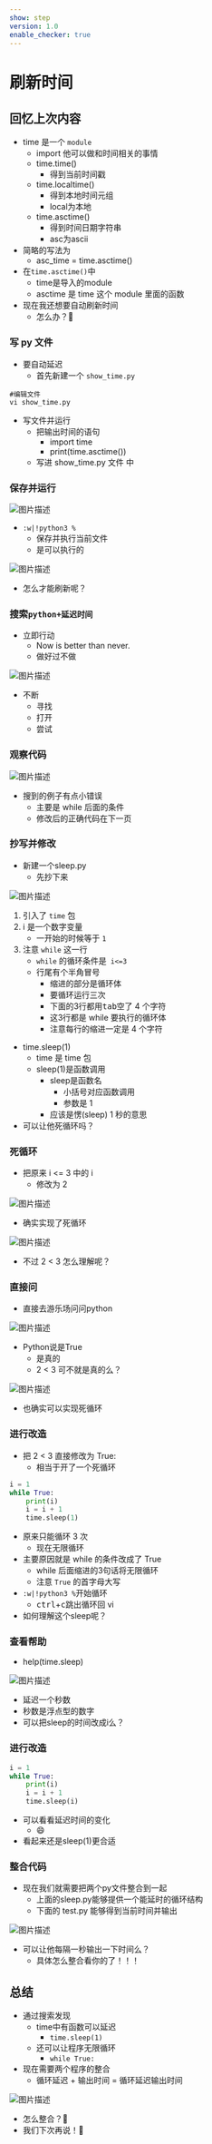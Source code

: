 ```yaml
---
show: step
version: 1.0
enable_checker: true
---
```


# 刷新时间

## 回忆上次内容

- time 是一个 `module`
	- import 他可以做和时间相关的事情
	- time.time() 
		- 得到当前时间戳
	- time.localtime() 
		- 得到本地时间元组
		- local为本地
	- time.asctime() 
		- 得到时间日期字符串
		- asc为ascii
- 简略的写法为
    - asc_time = time.asctime()
- 在`time.asctime()`中
	- time是导入的module
	- asctime 是 time 这个 module 里面的函数
- 现在我还想要自动刷新时间
	- 怎么办？🤔

### 写 py 文件

- 要自动延迟
	- 首先新建一个 `show_time.py`

```shell
#编辑文件
vi show_time.py
```

- 写文件并运行
	- 把输出时间的语句
		- import time
		- print(time.asctime())
	- 写进 show_time.py 文件 中

### 保存并运行

![图片描述](https://doc.shiyanlou.com/courses/uid1190679-20221207-1670402398268)

- `:w|!python3 %`
	- 保存并执行当前文件
	- 是可以执行的

![图片描述](https://doc.shiyanlou.com/courses/uid1190679-20220318-1647606865254)

- 怎么才能刷新呢？

### 搜索`python+延迟时间`

- 立即行动
	- Now is better than never.
	- 做好过不做

![图片描述](https://doc.shiyanlou.com/courses/uid1190679-20210220-1613828880628)

- 不断
	- 寻找
	- 打开
	- 尝试

### 观察代码

![图片描述](https://doc.shiyanlou.com/courses/uid1190679-20210220-1613828968027)

- 搜到的例子有点小错误
	- 主要是 while 后面的条件
	- 修改后的正确代码在下一页

### 抄写并修改

- 新建一个sleep.py
	- 先抄下来

![图片描述](https://doc.shiyanlou.com/courses/uid1190679-20221207-1670403053132)

1. 引入了 `time` 包
2. i 是一个数字变量
    - 一开始的时候等于 `1`
3. 注意 `while` 这一行
	- `while` 的循环条件是` i<=3`
    - 行尾有个半角冒号
		- 缩进的部分是循环体
		- 要循环运行三次
		- 下面的3行都用<kbd>tab</kbd>空了 4 个字符
		- 这3行都是 while 要执行的循环体
		- 注意每行的缩进一定是 4 个字符
- time.sleep(1)
  - time 是 time 包
  - sleep(1)是函数调用
	- sleep是函数名 
		- 小括号对应函数调用
		- 参数是 1
	- 应该是愣(sleep) 1 秒的意思
- 可以让他死循环吗？

### 死循环

- 把原来 i <= 3 中的 i
	- 修改为 2

![图片描述](https://doc.shiyanlou.com/courses/uid1190679-20221011-1665479090973)

- 确实实现了死循环

![图片描述](https://doc.shiyanlou.com/courses/uid1190679-20221011-1665479143076)

- 不过 2 < 3 怎么理解呢？

### 直接问

- 直接去游乐场问问python

![图片描述](https://doc.shiyanlou.com/courses/uid1190679-20221011-1665479234266)

- Python说是True
	- 是真的
	- 2 < 3 可不就是真的么？

![图片描述](https://doc.shiyanlou.com/courses/uid1190679-20221011-1665479267929)

- 也确实可以实现死循环


### 进行改造

- 把 2 < 3  直接修改为 True:
	- 相当于开了一个死循环

```python
i = 1
while True:
	print(i)
	i = i + 1
	time.sleep(1)
```

- 原来只能循环 3 次
  - 现在无限循环
- 主要原因就是 while 的条件改成了 True
  - while 后面缩进的3句话将无限循环
  - 注意 `True` 的首字母大写
- `:w|!python3 %`开始循环
  - <kbd>ctrl</kbd>+<kbd>c</kbd>跳出循环回 vi
- 如何理解这个sleep呢？

### 查看帮助

- help(time.sleep)

![图片描述](https://doc.shiyanlou.com/courses/uid1190679-20220930-1664547050943)

- 延迟一个秒数
- 秒数是浮点型的数字
- 可以把sleep的时间改成i么？


### 进行改造

```python
i = 1
while True:
	print(i)
	i = i + 1
	time.sleep(i)
```

- 可以看看延迟时间的变化
	- 😄
- 看起来还是sleep(1)更合适

### 整合代码

- 现在我们就需要把两个py文件整合到一起
  - 上面的sleep.py能够提供一个能延时的循环结构
  - 下面的 test.py 能够得到当前时间并输出

![图片描述](https://doc.shiyanlou.com/courses/uid1190679-20221007-1665148472369)

- 可以让他每隔一秒输出一下时间么？
	- 具体怎么整合看你的了！！！

## 总结

- 通过搜索发现
	- time中有函数可以延迟
	    - `time.sleep(1)`
	- 还可以让程序无限循环
	  - `while True:`
- 现在需要两个程序的整合
	- 循环延迟 + 输出时间 = 循环延迟输出时间

![图片描述](https://doc.shiyanlou.com/courses/uid1190679-20220930-1664547170898)

- 怎么整合？🤔
- 我们下次再说！👋
